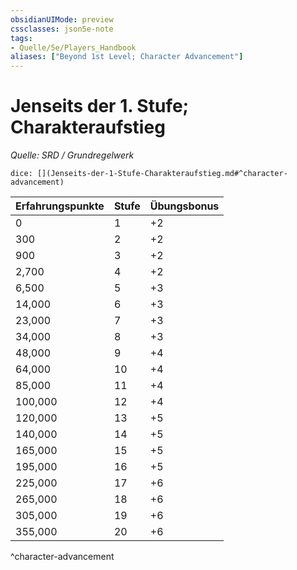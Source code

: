 ```yaml
---
obsidianUIMode: preview
cssclasses: json5e-note
tags:
- Quelle/5e/Players_Handbook
aliases: ["Beyond 1st Level; Character Advancement"]
---
```

# Jenseits der 1. Stufe; Charakteraufstieg
*Quelle: SRD / Grundregelwerk*

`dice: [](Jenseits-der-1-Stufe-Charakteraufstieg.md#^character-advancement)`

| Erfahrungspunkte | Stufe | Übungsbonus |
| ---------------- | ----- | ----------- |
| 0                | 1     | +2          |
| 300              | 2     | +2          |
| 900              | 3     | +2          |
| 2,700            | 4     | +2          |
| 6,500            | 5     | +3          |
| 14,000           | 6     | +3          |
| 23,000           | 7     | +3          |
| 34,000           | 8     | +3          |
| 48,000           | 9     | +4          |
| 64,000           | 10    | +4          |
| 85,000           | 11    | +4          |
| 100,000          | 12    | +4          |
| 120,000          | 13    | +5          |
| 140,000          | 14    | +5          |
| 165,000          | 15    | +5          |
| 195,000          | 16    | +5          |
| 225,000          | 17    | +6          |
| 265,000          | 18    | +6          |
| 305,000          | 19    | +6          |
| 355,000          | 20    | +6          |
^character-advancement